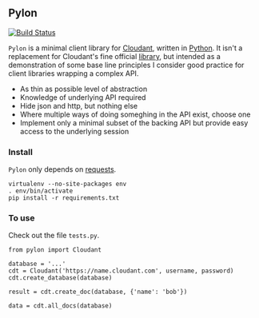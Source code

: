 ## Pylon

[![Build Status](https://travis-ci.org/xpqz/pylon.svg?branch=master)](https://travis-ci.org/xpqz/pylon)

`Pylon` is a minimal client library for [Cloudant](https://www.cloudant.com), written in [Python](https://www.python.org/). It isn't a replacement for Cloudant's fine official [library](https://github.com/cloudant/python-cloudant), but intended as a demonstration of some base line principles I consider good practice for client libraries wrapping a complex API.

* As thin as possible level of abstraction
* Knowledge of underlying API required
* Hide json and http, but nothing else
* Where multiple ways of doing someghing in the API exist, choose one
* Implement only a minimal subset of the backing API but provide easy access to the underlying session

### Install

`Pylon` only depends on [requests](http://docs.python-requests.org/en/master/).

    virtualenv --no-site-packages env
    . env/bin/activate
    pip install -r requirements.txt

### To use

Check out the file `tests.py`.

    from pylon import Cloudant

    database = '...'
    cdt = Cloudant('https://name.cloudant.com', username, password)
    cdt.create_database(database)

    result = cdt.create_doc(database, {'name': 'bob'})

    data = cdt.all_docs(database)

